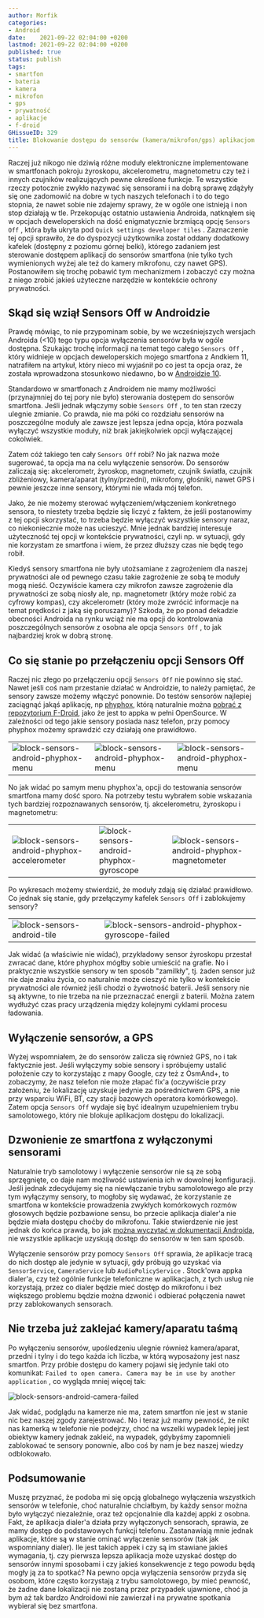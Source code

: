 ```yaml
---
author: Morfik
categories:
- Android
date:    2021-09-22 02:04:00 +0200
lastmod: 2021-09-22 02:04:00 +0200
published: true
status: publish
tags:
- smartfon
- bateria
- kamera
- mikrofon
- gps
- prywatność
- aplikacje
- f-droid
GHissueID: 329
title: Blokowanie dostępu do sensorów (kamera/mikrofon/gps) aplikacjom w Androidzie
---
```


Raczej już nikogo nie dziwią różne moduły elektroniczne implementowane w smartfonach pokroju
żyroskopu, akcelerometru, magnetometru czy też i innych czujników realizujących pewne określone
funkcje. Te wszystkie rzeczy potocznie zwykło nazywać się sensorami i na dobrą sprawę zdążyły się
one zadomowić na dobre w tych naszych telefonach i to do tego stopnia, że nawet sobie nie zdajemy
sprawy, że w ogóle one istnieją i non stop działają w tle. Przekopując ostatnio ustawienia Androida,
natknąłem się w opcjach deweloperskich na dość enigmatycznie brzmiącą opcję `Sensors Off` , która
była ukryta pod `Quick settings developer tiles` . Zaznaczenie tej opcji sprawiło, że do dyspozycji
użytkownika został oddany dodatkowy kafelek (dostępny z poziomu górnej belki), którego zadaniem
jest sterowanie dostępem aplikacji do sensorów smartfona (nie tylko tych wymienionych wyżej ale też
do kamery mikrofonu, czy nawet GPS). Postanowiłem się trochę pobawić tym mechanizmem i zobaczyć czy
można z niego zrobić jakieś użyteczne narzędzie w kontekście ochrony prywatności.

<!--more-->
## Skąd się wziął Sensors Off w Androidzie

Prawdę mówiąc, to nie przypominam sobie, by we wcześniejszych wersjach Androida (<10) tego typu
opcja wyłączenia sensorów była w ogóle dostępna. Szukając trochę informacji na temat tego całego
`Sensors Off` , który widnieje w opcjach deweloperskich mojego smartfona z Andkiem 11, natrafiłem
na artykuł, który nieco mi wyjaśnił po co jest ta opcja oraz, że została wprowadzona stosunkowo
niedawno, bo w [Androidzie 10][1].

Standardowo w smartfonach z Androidem nie mamy możliwości (przynajmniej do tej pory nie było)
sterowania dostępem do sensorów smartfona. Jeśli jednak włączymy sobie `Sensors Off` , to ten stan
rzeczy ulegnie zmianie. Co prawda, nie ma póki co rozdziału sensorów na poszczególne moduły ale
zawsze jest lepsza jedna opcja, która pozwala wyłączyć wszystkie moduły, niż brak jakiejkolwiek
opcji wyłączającej cokolwiek.

Zatem cóż takiego ten cały `Sensors Off` robi? No jak nazwa może sugerować, ta opcja ma na celu
wyłączenie sensorów. Do sensorów zaliczają się: akcelerometr, żyroskop, magnetometr, czujnik
światła, czujnik zbliżeniowy, kamera/aparat (tylny/przedni), mikrofony, głośniki, nawet GPS i
pewnie jeszcze inne sensory, którymi nie włada mój telefon.

Jako, że nie możemy sterować wyłączeniem/włączeniem konkretnego sensora, to niestety trzeba będzie
się liczyć z faktem, że jeśli postanowimy z tej opcji skorzystać, to trzeba będzie wyłączyć
wszystkie sensory naraz, co niekoniecznie może nas ucieszyć. Mnie jednak bardziej interesuje
użyteczność tej opcji w kontekście prywatności, czyli np. w sytuacji, gdy nie korzystam ze
smartfona i wiem, że przez dłuższy czas nie będę tego robił.

Kiedyś sensory smartfona nie były utożsamiane z zagrożeniem dla naszej prywatności ale od pewnego
czasu takie zagrożenie ze sobą te moduły mogą nieść. Oczywiście kamera czy mikrofon zawsze
zagrożenie dla prywatności ze sobą niosły ale, np. magnetometr (który może robić za cyfrowy kompas),
czy akcelerometr (który może zwrócić informacje na temat prędkości z jaką się poruszamy)? Szkoda,
że po ponad dekadzie obecności Androida na rynku wciąż nie ma opcji do kontrolowania poszczególnych
sensorów z osobna ale opcja `Sensors Off` , to jak najbardziej krok w dobrą stronę.

## Co się stanie po przełączeniu opcji Sensors Off

Raczej nic złego po przełączeniu opcji `Sensors Off` nie powinno się stać. Nawet jeśli coś nam
przestanie działać w Androidzie, to należy pamiętać, że sensory zawsze możemy włączyć ponownie. Do
testów sensorów najlepiej zaciągnąć jakąś aplikację, np [phyphox][2], którą naturalnie
można [pobrać z repozytorium F-Droid][3], jako że jest to appka w pełni OpenSource. W zależności
od tego jakie sensory posiada nasz telefon, przy pomocy phyphox możemy sprawdzić czy działają one
prawidłowo.

|   |   |   |
|---|---|---|
| ![block-sensors-android-phyphox-menu](/img/2021/09/001.block-sensors-android-phyphox-menu.jpg#small) | ![block-sensors-android-phyphox-menu](/img/2021/09/002.block-sensors-android-phyphox-menu.jpg#small) | ![block-sensors-android-phyphox-menu](/img/2021/09/003.block-sensors-android-phyphox-menu.jpg#small) |

No jak widać po samym menu phyphox'a, opcji do testowania sensorów smartfona mamy dość sporo. Na
potrzeby testu wybrałem sobie wskazania tych bardziej rozpoznawanych sensorów, tj. akcelerometru,
żyroskopu i magnetometru:

|   |   |   |
|---|---|---|
| ![block-sensors-android-phyphox-accelerometer](/img/2021/09/004.block-sensors-android-phyphox-accelerometer.jpg#small) | ![block-sensors-android-phyphox-gyroscope](/img/2021/09/005.block-sensors-android-phyphox-gyroscope.jpg#small) | ![block-sensors-android-phyphox-magnetometer](/img/2021/09/006.block-sensors-android-phyphox-magnetometer.jpg#small) |

Po wykresach możemy stwierdzić, że moduły zdają się działać prawidłowo. Co jednak się stanie, gdy
przełączymy kafelek `Sensors Off` i zablokujemy sensory?

|   |   |
|---|---|
| ![block-sensors-android-tile](/img/2021/09/007.block-sensors-android-tile.jpg#small) | ![block-sensors-android-phyphox-gyroscope-failed](/img/2021/09/008.block-sensors-android-phyphox-gyroscope-failed.jpg#small) |

Jak widać (a właściwie nie widać), przykładowy sensor żyroskopu przestał zwracać dane, które
phyphox mógłby sobie umieścić na grafie. No i praktycznie wszystkie sensory w ten sposób "zamilkły",
tj. żaden sensor już nie daje znaku życia, co naturalnie może cieszyć nie tylko w kontekście
prywatności ale również jeśli chodzi o żywotność baterii. Jeśli sensory nie są aktywne, to nie
trzeba na nie przeznaczać energii z baterii. Można zatem wydłużyć czas pracy urządzenia między
kolejnymi cyklami procesu ładowania.

## Wyłączenie sensorów, a GPS

Wyżej wspomniałem, że do sensorów zalicza się również GPS, no i tak faktycznie jest. Jeśli
wyłączymy sobie sensory i spróbujemy ustalić położenie czy to korzystając z mapy Google, czy też z
OsmAnd+, to zobaczymy, że nasz telefon nie może złapać fix'a (oczywiście przy założeniu, że
lokalizację uzyskuje jedynie za pośrednictwem GPS, a nie przy wsparciu WiFi, BT, czy stacji
bazowych operatora komórkowego). Zatem opcja `Sensors Off` wydaje się być idealnym uzupełnieniem
trybu samolotowego, który nie blokuje aplikacjom dostępu do lokalizacji.

## Dzwonienie ze smartfona z wyłączonymi sensorami

Naturalnie tryb samolotowy i wyłączenie sensorów nie są ze sobą sprzęgnięte, co daje nam możliwość
ustawienia ich w dowolnej konfiguracji. Jeśli jednak zdecydujemy się na niewłączanie trybu
samolotowego ale przy tym wyłączymy sensory, to mogłoby się wydawać, że korzystanie ze smartfona w
kontekście prowadzenia zwykłych komórkowych rozmów głosowych będzie pozbawione sensu, bo przecie
aplikacja dialer'a nie będzie miała dostępu choćby do mikrofonu. Takie stwierdzenie nie jest jednak
do końca prawdą, bo jak [można wyczytać w dokumentacji Androida][1], nie wszystkie aplikacje
uzyskują dostęp do sensorów w ten sam sposób.

Wyłączenie sensorów przy pomocy `Sensors Off` sprawia, że aplikacje tracą do nich dostęp ale
jedynie w sytuacji, gdy próbują go uzyskać via `SensorService`, `CameraService` lub
`AudioPolicyService` . Stock'owa appka dialer'a, czy też ogólnie funkcje telefoniczne w aplikacjach,
z tych usług nie korzystają, przez co dialer będzie mieć dostęp do mikrofonu i bez większego
problemu będzie można dzwonić i odbierać połączenia nawet przy zablokowanych sensorach.

## Nie trzeba już zaklejać kamery/aparatu taśmą

Po wyłączeniu sensorów, upośledzeniu ulegnie również kamera/aparat, przedni i tylny i do tego każda
ich liczba, w którą wyposażony jest nasz smartfon. Przy próbie dostępu do kamery pojawi się jedynie
taki oto komunikat: `Failed to open camera. Camera may be in use by another application` , co
wygląda mniej więcej tak:

![block-sensors-android-camera-failed](/img/2021/09/009.block-sensors-android-camera-failed.jpg#small)

Jak widać, podglądu na kamerze nie ma, zatem smartfon nie jest w stanie nic bez naszej zgody
zarejestrować. No i teraz już mamy pewność, że nikt nas kamerką w telefonie nie podejrzy, choć na
wszelki wypadek lepiej jest obiektyw kamery jednak zakleić, na wypadek, gdybyśmy zapomnieli
zablokować te sensory ponownie, albo coś by nam je bez naszej wiedzy odblokowało.

## Podsumowanie

Muszę przyznać, że podoba mi się opcją globalnego wyłączenia wszystkich sensorów w telefonie, choć
naturalnie chciałbym, by każdy sensor można było wyłączyć niezależnie, oraz też opcjonalnie dla
każdej appki z osobna. Fakt, że aplikacja dialer'a działa przy wyłączonych sensorach, sprawia, ze
mamy dostęp do podstawowych funkcji telefonu. Zastanawiają mnie jednak aplikacje, które są w stanie
ominąć wyłączenie sensorów (tak jak wspomniany dialer). Ile jest takich appek i czy są im stawiane
jakieś wymagania, tj. czy pierwsza lepsza aplikacja może uzyskać dostęp do sensorów innymi
sposobami i czy jakieś konsekwencje z tego powodu będą mogły ją za to spotkać? Na pewno opcja
wyłączenia sensorów przyda się osobom, które często korzystają z trybu samolotowego, by mieć
pewność, że żadne dane lokalizacji nie zostaną przez przypadek ujawnione, choć ja bym aż tak bardzo
Androidowi nie zawierzał i na prywatne spotkania wybierał się bez smartfona.


[1]: https://source.android.com/devices/sensors/sensors-off
[2]: https://phyphox.org/
[3]: https://f-droid.org/en/packages/de.rwth_aachen.phyphox/

